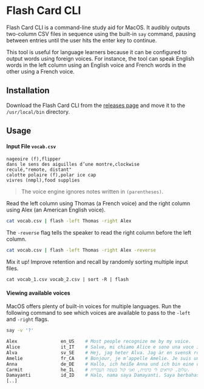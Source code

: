 # Flash Card CLI

Flash Card CLI is a command-line study aid for MacOS. It audibly outputs two-column CSV files in sequence using the built-in `say` command, pausing between entries until the user hits the enter key to continue.

This tool is useful for language learners because it can be configured to output words using foreign voices. For instance, the tool can speak English words in the left column using an English voice and French words in the other using a French voice.

## Installation

Download the Flash Card CLI from the [releases page](./releases) and move it to the `/usr/local/bin` directory. 

## Usage

#### Input File `vocab.csv`

```csv
nageoire (f),flipper
dans le sens des aiguilles d’une montre,clockwise
reculé,"remote, distant"
calotte polaire (f),polar ice cap
vivres (nmpl),food supplies
```

> The voice engine ignores notes written in `(parentheses)`.

Read the left column using Thomas (a French voice) and the right column using Alex (an American English voice).

```bash
cat vocab.csv | flash -left Thomas -right Alex
```

The `-reverse` flag tells the speaker to read the right column before the left column.

```bash
cat vocab.csv | flash -left Thomas -right Alex -reverse
```

Mix it up! Improve retention and recall by randomly sorting multiple input files.

```
cat vocab_1.csv vocab_2.csv | sort -R | flash
```

#### Viewing available voices

MacOS offers plenty of built-in voices for multiple languages. Run the following command to see which voices are available to pass to the `-left` and `-right` flags.

```bash
say -v '?'
```

```bash
Alex                en_US    # Most people recognize me by my voice.
Alice               it_IT    # Salve, mi chiamo Alice e sono una voce italiana.
Alva                sv_SE    # Hej, jag heter Alva. Jag är en svensk röst.
Amelie              fr_CA    # Bonjour, je m’appelle Amelie. Je suis une voix canadienne.
Anna                de_DE    # Hallo, ich heiße Anna und ich bin eine deutsche Stimme.
Carmit              he_IL    # שלום. קוראים לי כרמית, ואני קול בשפה העברית.
Damayanti           id_ID    # Halo, nama saya Damayanti. Saya berbahasa Indonesia.
[..]
```
